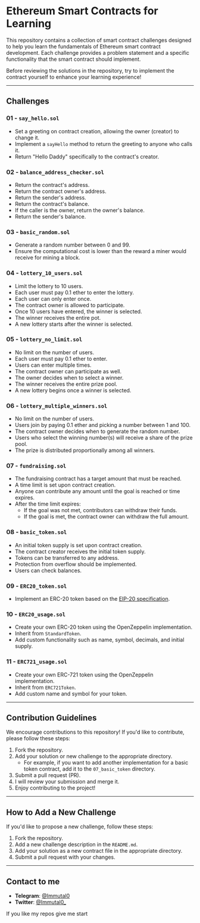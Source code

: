 # Ethereum Smart Contracts for Learning

This repository contains a collection of smart contract challenges designed to help you learn the fundamentals of Ethereum smart contract development. Each challenge provides a problem statement and a specific functionality that the smart contract should implement.

Before reviewing the solutions in the repository, try to implement the contract yourself to enhance your learning experience!

---

## Challenges

### 01 - `say_hello.sol`
- Set a greeting on contract creation, allowing the owner (creator) to change it.
- Implement a `sayHello` method to return the greeting to anyone who calls it.
- Return "Hello Daddy" specifically to the contract's creator.

### 02 - `balance_address_checker.sol`
- Return the contract's address.
- Return the contract owner's address.
- Return the sender's address.
- Return the contract's balance.
- If the caller is the owner, return the owner's balance.
- Return the sender's balance.

### 03 - `basic_random.sol`
- Generate a random number between 0 and 99.
- Ensure the computational cost is lower than the reward a miner would receive for mining a block.

### 04 - `lottery_10_users.sol`
- Limit the lottery to 10 users.
- Each user must pay 0.1 ether to enter the lottery.
- Each user can only enter once.
- The contract owner is allowed to participate.
- Once 10 users have entered, the winner is selected.
- The winner receives the entire pot.
- A new lottery starts after the winner is selected.

### 05 - `lottery_no_limit.sol`
- No limit on the number of users.
- Each user must pay 0.1 ether to enter.
- Users can enter multiple times.
- The contract owner can participate as well.
- The owner decides when to select a winner.
- The winner receives the entire prize pool.
- A new lottery begins once a winner is selected.

### 06 - `lottery_multiple_winners.sol`
- No limit on the number of users.
- Users join by paying 0.1 ether and picking a number between 1 and 100.
- The contract owner decides when to generate the random number.
- Users who select the winning number(s) will receive a share of the prize pool.
- The prize is distributed proportionally among all winners.

### 07 - `fundraising.sol`
- The fundraising contract has a target amount that must be reached.
- A time limit is set upon contract creation.
- Anyone can contribute any amount until the goal is reached or time expires.
- After the time limit expires:
  - If the goal was not met, contributors can withdraw their funds.
  - If the goal is met, the contract owner can withdraw the full amount.

### 08 - `basic_token.sol`
- An initial token supply is set upon contract creation.
- The contract creator receives the initial token supply.
- Tokens can be transferred to any address.
- Protection from overflow should be implemented.
- Users can check balances.

### 09 - `ERC20_token.sol`
- Implement an ERC-20 token based on the [EIP-20 specification](https://github.com/ethereum/EIPs/blob/master/EIPS/eip-20.md).

### 10 - `ERC20_usage.sol`
- Create your own ERC-20 token using the OpenZeppelin implementation.
- Inherit from `StandardToken`.
- Add custom functionality such as name, symbol, decimals, and initial supply.

### 11 - `ERC721_usage.sol`
- Create your own ERC-721 token using the OpenZeppelin implementation.
- Inherit from `ERC721Token`.
- Add custom name and symbol for your token.

---

## Contribution Guidelines

We encourage contributions to this repository! If you'd like to contribute, please follow these steps:

1. Fork the repository.
2. Add your solution or new challenge to the appropriate directory.
   - For example, if you want to add another implementation for a basic token contract, add it to the `07_basic_token` directory.
3. Submit a pull request (PR).
4. I will review your submission and merge it.
5. Enjoy contributing to the project!

---

## How to Add a New Challenge

If you'd like to propose a new challenge, follow these steps:

1. Fork the repository.
2. Add a new challenge description in the `README.md`.
3. Add your solution as a new contract file in the appropriate directory.
4. Submit a pull request with your changes.

---

## Contact to me
- **Telegram**: [@Immutal0](https://t.me/Immutal0)
- **Twitter**: [@Immutal0_](https://x.com/Immutal0_)

If you like my repos give me start
